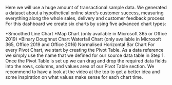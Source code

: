 Here we will use a huge amount of transactional sample data. 
We generated a dataset about a hypothetical online store’s customer success, measuring everything along the whole sales, delivery and customer feedback process
 For this dashboard we create six charts by using five advanced chart types:

*Smoothed Line Chart
*Map Chart (only available in Microsoft 365 or Office 2019)
*Binary Doughnut Chart
Waterfall Chart (only available in Microsoft 365, Office 2019 and Office 2016)
Normalised Horizontal Bar Chart
For every Pivot Chart, we start by creating the Pivot Table. As a data reference we simply use the name that we defined for our source data table in Step 1. Once the Pivot Table is set up we can drag and drop the required data fields into the rows, columns, and values area of our Pivot Table section. We recommend to have a look at the video at the top to get a better idea and some inspiration on what values make sense for each chart time.
